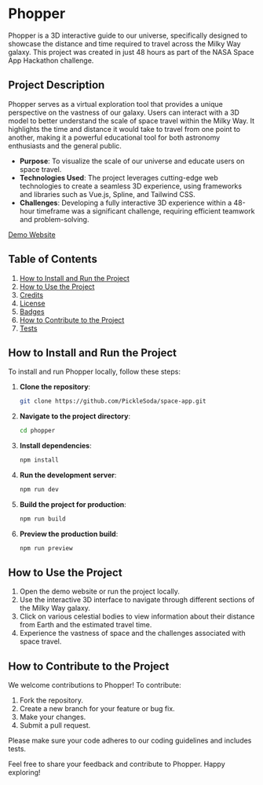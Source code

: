 
# Phopper

Phopper is a 3D interactive guide to our universe, specifically designed to showcase the distance and time required to travel across the Milky Way galaxy. This project was created in just 48 hours as part of the NASA Space App Hackathon challenge.

## Project Description

Phopper serves as a virtual exploration tool that provides a unique perspective on the vastness of our galaxy. Users can interact with a 3D model to better understand the scale of space travel within the Milky Way. It highlights the time and distance it would take to travel from one point to another, making it a powerful educational tool for both astronomy enthusiasts and the general public.

- **Purpose**: To visualize the scale of our universe and educate users on space travel.
- **Technologies Used**: The project leverages cutting-edge web technologies to create a seamless 3D experience, using frameworks and libraries such as Vue.js, Spline, and Tailwind CSS.
- **Challenges**: Developing a fully interactive 3D experience within a 48-hour timeframe was a significant challenge, requiring efficient teamwork and problem-solving.

[Demo Website](https://phopper.netlify.app/#/)

## Table of Contents

1. [How to Install and Run the Project](#how-to-install-and-run-the-project)
2. [How to Use the Project](#how-to-use-the-project)
3. [Credits](#credits)
4. [License](#license)
5. [Badges](#badges)
6. [How to Contribute to the Project](#how-to-contribute-to-the-project)
7. [Tests](#tests)

## How to Install and Run the Project

To install and run Phopper locally, follow these steps:

1. **Clone the repository**:
   ```bash
   git clone https://github.com/PickleSoda/space-app.git
   ```

2. **Navigate to the project directory**:
   ```bash
   cd phopper
   ```

3. **Install dependencies**:
   ```bash
   npm install
   ```

4. **Run the development server**:
   ```bash
   npm run dev
   ```

5. **Build the project for production**:
   ```bash
   npm run build
   ```

6. **Preview the production build**:
   ```bash
   npm run preview
   ```

## How to Use the Project

1. Open the demo website or run the project locally.
2. Use the interactive 3D interface to navigate through different sections of the Milky Way galaxy.
3. Click on various celestial bodies to view information about their distance from Earth and the estimated travel time.
4. Experience the vastness of space and the challenges associated with space travel.

## How to Contribute to the Project

We welcome contributions to Phopper! To contribute:

1. Fork the repository.
2. Create a new branch for your feature or bug fix.
3. Make your changes.
4. Submit a pull request.

Please make sure your code adheres to our coding guidelines and includes tests.



Feel free to share your feedback and contribute to Phopper. Happy exploring!
